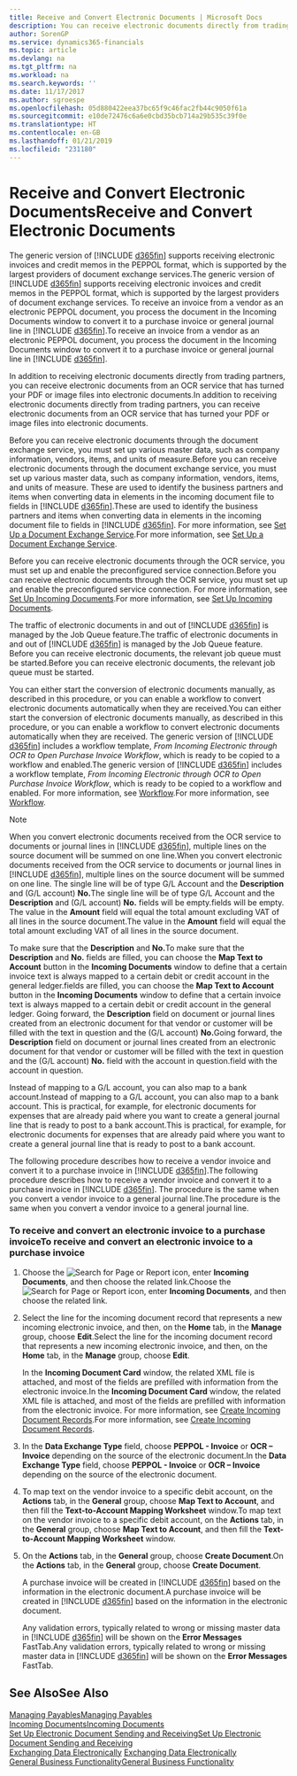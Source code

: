 ```yaml
---
title: Receive and Convert Electronic Documents | Microsoft Docs
description: You can receive electronic documents directly from trading partners or from an OCR service.
author: SorenGP
ms.service: dynamics365-financials
ms.topic: article
ms.devlang: na
ms.tgt_pltfrm: na
ms.workload: na
ms.search.keywords: ''
ms.date: 11/17/2017
ms.author: sgroespe
ms.openlocfilehash: 05d880422eea37bc65f9c46fac2fb44c9050f61a
ms.sourcegitcommit: e10de72476c6a6e0cbd35bcb714a29b535c39f0e
ms.translationtype: HT
ms.contentlocale: en-GB
ms.lasthandoff: 01/21/2019
ms.locfileid: "231180"
---
```

# <a name="receive-and-convert-electronic-documents"></a><span data-ttu-id="9f85b-103">Receive and Convert Electronic Documents</span><span class="sxs-lookup"><span data-stu-id="9f85b-103">Receive and Convert Electronic Documents</span></span>
<span data-ttu-id="9f85b-104">The generic version of [!INCLUDE [d365fin](includes/d365fin_md.md)] supports receiving electronic invoices and credit memos in the PEPPOL format, which is supported by the largest providers of document exchange services.</span><span class="sxs-lookup"><span data-stu-id="9f85b-104">The generic version of [!INCLUDE [d365fin](includes/d365fin_md.md)] supports receiving electronic invoices and credit memos in the PEPPOL format, which is supported by the largest providers of document exchange services.</span></span> <span data-ttu-id="9f85b-105">To receive an invoice from a vendor as an electronic PEPPOL document, you process the document in the Incoming Documents window to convert it to a purchase invoice or general journal line in [!INCLUDE [d365fin](includes/d365fin_md.md)].</span><span class="sxs-lookup"><span data-stu-id="9f85b-105">To receive an invoice from a vendor as an electronic PEPPOL document, you process the document in the Incoming Documents window to convert it to a purchase invoice or general journal line in [!INCLUDE [d365fin](includes/d365fin_md.md)].</span></span>

 <span data-ttu-id="9f85b-106">In addition to receiving electronic documents directly from trading partners, you can receive electronic documents from an OCR service that has turned your PDF or image files into electronic documents.</span><span class="sxs-lookup"><span data-stu-id="9f85b-106">In addition to receiving electronic documents directly from trading partners, you can receive electronic documents from an OCR service that has turned your PDF or image files into electronic documents.</span></span>  

 <span data-ttu-id="9f85b-107">Before you can receive electronic documents through the document exchange service, you must set up various master data, such as company information, vendors, items, and units of measure.</span><span class="sxs-lookup"><span data-stu-id="9f85b-107">Before you can receive electronic documents through the document exchange service, you must set up various master data, such as company information, vendors, items, and units of measure.</span></span> <span data-ttu-id="9f85b-108">These are used to identify the business partners and items when converting data in elements in the incoming document file to fields in [!INCLUDE [d365fin](includes/d365fin_md.md)].</span><span class="sxs-lookup"><span data-stu-id="9f85b-108">These are used to identify the business partners and items when converting data in elements in the incoming document file to fields in [!INCLUDE [d365fin](includes/d365fin_md.md)].</span></span> <span data-ttu-id="9f85b-109">For more information, see [Set Up a Document Exchange Service](across-how-to-set-up-a-document-exchange-service.md).</span><span class="sxs-lookup"><span data-stu-id="9f85b-109">For more information, see [Set Up a Document Exchange Service](across-how-to-set-up-a-document-exchange-service.md).</span></span>  

 <span data-ttu-id="9f85b-110">Before you can receive electronic documents through the OCR service, you must set up and enable the preconfigured service connection.</span><span class="sxs-lookup"><span data-stu-id="9f85b-110">Before you can receive electronic documents through the OCR service, you must set up and enable the preconfigured service connection.</span></span> <span data-ttu-id="9f85b-111">For more information, see [Set Up Incoming Documents](across-how-setup-income-documents.md).</span><span class="sxs-lookup"><span data-stu-id="9f85b-111">For more information, see [Set Up Incoming Documents](across-how-setup-income-documents.md).</span></span>  

 <span data-ttu-id="9f85b-112">The traffic of electronic documents in and out of [!INCLUDE [d365fin](includes/d365fin_md.md)] is managed by the Job Queue feature.</span><span class="sxs-lookup"><span data-stu-id="9f85b-112">The traffic of electronic documents in and out of [!INCLUDE [d365fin](includes/d365fin_md.md)] is managed by the Job Queue feature.</span></span> <span data-ttu-id="9f85b-113">Before you can receive electronic documents, the relevant job queue must be started.</span><span class="sxs-lookup"><span data-stu-id="9f85b-113">Before you can receive electronic documents, the relevant job queue must be started.</span></span>  

 <span data-ttu-id="9f85b-114">You can either start the conversion of electronic documents manually, as described in this procedure, or you can enable a workflow to convert electronic documents automatically when they are received.</span><span class="sxs-lookup"><span data-stu-id="9f85b-114">You can either start the conversion of electronic documents manually, as described in this procedure, or you can enable a workflow to convert electronic documents automatically when they are received.</span></span> <span data-ttu-id="9f85b-115">The generic version of [!INCLUDE [d365fin](includes/d365fin_md.md)] includes a workflow template, *From Incoming Electronic through OCR to Open Purchase Invoice Workflow*, which is ready to be copied to a workflow and enabled.</span><span class="sxs-lookup"><span data-stu-id="9f85b-115">The generic version of [!INCLUDE [d365fin](includes/d365fin_md.md)] includes a workflow template, *From Incoming Electronic through OCR to Open Purchase Invoice Workflow*, which is ready to be copied to a workflow and enabled.</span></span> <span data-ttu-id="9f85b-116">For more information, see [Workflow](across-workflow.md).</span><span class="sxs-lookup"><span data-stu-id="9f85b-116">For more information, see [Workflow](across-workflow.md).</span></span>  

> [!NOTE]
>  <span data-ttu-id="9f85b-117">When you convert electronic documents received from the OCR service to documents or journal lines in [!INCLUDE [d365fin](includes/d365fin_md.md)], multiple lines on the source document will be summed on one line.</span><span class="sxs-lookup"><span data-stu-id="9f85b-117">When you convert electronic documents received from the OCR service to documents or journal lines in [!INCLUDE [d365fin](includes/d365fin_md.md)], multiple lines on the source document will be summed on one line.</span></span> <span data-ttu-id="9f85b-118">The single line will be of type G/L Account and the **Description** and (G/L account) **No.**</span><span class="sxs-lookup"><span data-stu-id="9f85b-118">The single line will be of type G/L Account and the **Description** and (G/L account) **No.**</span></span> <span data-ttu-id="9f85b-119">fields will be empty.</span><span class="sxs-lookup"><span data-stu-id="9f85b-119">fields will be empty.</span></span> <span data-ttu-id="9f85b-120">The value in the **Amount** field will equal the total amount excluding VAT of all lines in the source document.</span><span class="sxs-lookup"><span data-stu-id="9f85b-120">The value in the **Amount** field will equal the total amount excluding VAT of all lines in the source document.</span></span>  
> 
>  <span data-ttu-id="9f85b-121">To make sure that the **Description** and **No.**</span><span class="sxs-lookup"><span data-stu-id="9f85b-121">To make sure that the **Description** and **No.**</span></span> <span data-ttu-id="9f85b-122">fields are filled, you can choose the **Map Text to Account** button in the **Incoming Documents** window to define that a certain invoice text is always mapped to a certain debit or credit account in the general ledger.</span><span class="sxs-lookup"><span data-stu-id="9f85b-122">fields are filled, you can choose the **Map Text to Account** button in the **Incoming Documents** window to define that a certain invoice text is always mapped to a certain debit or credit account in the general ledger.</span></span> <span data-ttu-id="9f85b-123">Going forward, the **Description** field on document or journal lines created from an electronic document for that vendor or customer will be filled with the text in question and the (G/L account) **No.**</span><span class="sxs-lookup"><span data-stu-id="9f85b-123">Going forward, the **Description** field on document or journal lines created from an electronic document for that vendor or customer will be filled with the text in question and the (G/L account) **No.**</span></span> <span data-ttu-id="9f85b-124">field with the account in question.</span><span class="sxs-lookup"><span data-stu-id="9f85b-124">field with the account in question.</span></span>  
> 
>  <span data-ttu-id="9f85b-125">Instead of mapping to a G/L account, you can also map to a bank account.</span><span class="sxs-lookup"><span data-stu-id="9f85b-125">Instead of mapping to a G/L account, you can also map to a bank account.</span></span> <span data-ttu-id="9f85b-126">This is practical, for example, for electronic documents for expenses that are already paid where you want to create a general journal line that is ready to post to a bank account.</span><span class="sxs-lookup"><span data-stu-id="9f85b-126">This is practical, for example, for electronic documents for expenses that are already paid where you want to create a general journal line that is ready to post to a bank account.</span></span>  

 <span data-ttu-id="9f85b-127">The following procedure describes how to receive a vendor invoice and convert it to a purchase invoice in [!INCLUDE [d365fin](includes/d365fin_md.md)].</span><span class="sxs-lookup"><span data-stu-id="9f85b-127">The following procedure describes how to receive a vendor invoice and convert it to a purchase invoice in [!INCLUDE [d365fin](includes/d365fin_md.md)].</span></span> <span data-ttu-id="9f85b-128">The procedure is the same when you convert a vendor invoice to a general journal line.</span><span class="sxs-lookup"><span data-stu-id="9f85b-128">The procedure is the same when you convert a vendor invoice to a general journal line.</span></span>  

### <a name="to-receive-and-convert-an-electronic-invoice-to-a-purchase-invoice"></a><span data-ttu-id="9f85b-129">To receive and convert an electronic invoice to a purchase invoice</span><span class="sxs-lookup"><span data-stu-id="9f85b-129">To receive and convert an electronic invoice to a purchase invoice</span></span>  

1. <span data-ttu-id="9f85b-130">Choose the ![Search for Page or Report](media/ui-search/search_small.png "Search for Page or Report icon") icon, enter **Incoming Documents**, and then choose the related link.</span><span class="sxs-lookup"><span data-stu-id="9f85b-130">Choose the ![Search for Page or Report](media/ui-search/search_small.png "Search for Page or Report icon") icon, enter **Incoming Documents**, and then choose the related link.</span></span>  

2. <span data-ttu-id="9f85b-131">Select the line for the incoming document record that represents a new incoming electronic invoice, and then, on the **Home** tab, in the **Manage** group, choose **Edit**.</span><span class="sxs-lookup"><span data-stu-id="9f85b-131">Select the line for the incoming document record that represents a new incoming electronic invoice, and then, on the **Home** tab, in the **Manage** group, choose **Edit**.</span></span>  

    <span data-ttu-id="9f85b-132">In the **Incoming Document Card** window, the related XML file is attached, and most of the fields are prefilled with information from the electronic invoice.</span><span class="sxs-lookup"><span data-stu-id="9f85b-132">In the **Incoming Document Card** window, the related XML file is attached, and most of the fields are prefilled with information from the electronic invoice.</span></span> <span data-ttu-id="9f85b-133">For more information, see [Create Incoming Document Records](across-how-create-income-document-records.md).</span><span class="sxs-lookup"><span data-stu-id="9f85b-133">For more information, see [Create Incoming Document Records](across-how-create-income-document-records.md).</span></span>  

3. <span data-ttu-id="9f85b-134">In the **Data Exchange Type** field, choose **PEPPOL - Invoice** or **OCR – Invoice** depending on the source of the electronic document.</span><span class="sxs-lookup"><span data-stu-id="9f85b-134">In the **Data Exchange Type** field, choose **PEPPOL - Invoice** or **OCR – Invoice** depending on the source of the electronic document.</span></span>  

4. <span data-ttu-id="9f85b-135">To map text on the vendor invoice to a specific debit account, on the **Actions** tab, in the **General** group, choose **Map Text to Account**, and then fill the **Text-to-Account Mapping Worksheet** window.</span><span class="sxs-lookup"><span data-stu-id="9f85b-135">To map text on the vendor invoice to a specific debit account, on the **Actions** tab, in the **General** group, choose **Map Text to Account**, and then fill the **Text-to-Account Mapping Worksheet** window.</span></span>  

5. <span data-ttu-id="9f85b-136">On the **Actions** tab, in the **General** group, choose **Create Document**.</span><span class="sxs-lookup"><span data-stu-id="9f85b-136">On the **Actions** tab, in the **General** group, choose **Create Document**.</span></span>  

    <span data-ttu-id="9f85b-137">A purchase invoice will be created in [!INCLUDE [d365fin](includes/d365fin_md.md)] based on the information in the electronic document.</span><span class="sxs-lookup"><span data-stu-id="9f85b-137">A purchase invoice will be created in [!INCLUDE [d365fin](includes/d365fin_md.md)] based on the information in the electronic document.</span></span>  

    <span data-ttu-id="9f85b-138">Any validation errors, typically related to wrong or missing master data in [!INCLUDE [d365fin](includes/d365fin_md.md)] will be shown on the **Error Messages** FastTab.</span><span class="sxs-lookup"><span data-stu-id="9f85b-138">Any validation errors, typically related to wrong or missing master data in [!INCLUDE [d365fin](includes/d365fin_md.md)] will be shown on the **Error Messages** FastTab.</span></span>  

## <a name="see-also"></a><span data-ttu-id="9f85b-139">See Also</span><span class="sxs-lookup"><span data-stu-id="9f85b-139">See Also</span></span>  
[<span data-ttu-id="9f85b-140">Managing Payables</span><span class="sxs-lookup"><span data-stu-id="9f85b-140">Managing Payables</span></span>](payables-manage-payables.md)  
[<span data-ttu-id="9f85b-141">Incoming Documents</span><span class="sxs-lookup"><span data-stu-id="9f85b-141">Incoming Documents</span></span>](across-income-documents.md)  
[<span data-ttu-id="9f85b-142">Set Up Electronic Document Sending and Receiving</span><span class="sxs-lookup"><span data-stu-id="9f85b-142">Set Up Electronic Document Sending and Receiving</span></span>](across-how-to-set-up-electronic-document-sending-and-receiving.md)  
<span data-ttu-id="9f85b-143">[Exchanging Data Electronically](across-data-exchange.md) </span><span class="sxs-lookup"><span data-stu-id="9f85b-143">[Exchanging Data Electronically](across-data-exchange.md) </span></span>  
[<span data-ttu-id="9f85b-144">General Business Functionality</span><span class="sxs-lookup"><span data-stu-id="9f85b-144">General Business Functionality</span></span>](ui-across-business-areas.md)  
